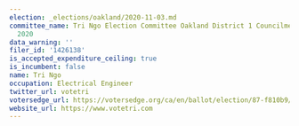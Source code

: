 ```yaml
---
election: _elections/oakland/2020-11-03.md
committee_name: Tri Ngo Election Committee Oakland District 1 Councilmember Campaign
  2020
data_warning: ''
filer_id: '1426138'
is_accepted_expenditure_ceiling: true
is_incumbent: false
name: Tri Ngo
occupation: Electrical Engineer
twitter_url: votetri
votersedge_url: https://votersedge.org/ca/en/ballot/election/87-f810b9/address/null/zip/94611/contests/contest/21266/candidate/151390?cty=ca%2falm
website_url: https://www.votetri.com
---
```

